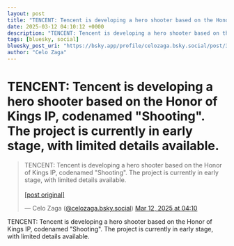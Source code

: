 ```yaml
---
layout: post
title: "TENCENT: Tencent is developing a hero shooter based on the Honor of Kings IP, codenamed \"Shooting\". The project is currently in early stage, with limited details available."
date: 2025-03-12 04:10:12 +0000
description: "TENCENT: Tencent is developing a hero shooter based on the Honor of Kings IP, codenamed \"Shooting\". The project is currently in early stage, with limi..."
tags: [bluesky, social]
bluesky_post_uri: "https://bsky.app/profile/celozaga.bsky.social/post/3lk5pkulbpf2i"
author: "Celo Zaga"
---
```


<h1 class="bluesky-post-title">TENCENT: Tencent is developing a hero shooter based on the Honor of Kings IP, codenamed "Shooting". The project is currently in early stage, with limited details available.</h1>


<blockquote class="bluesky-embed" data-bluesky-uri="at://did:plc:lmh6rennptq77inaztnovw4b/app.bsky.feed.post/3lk5pkulbpf2i" data-bluesky-embed-color-mode="system">
<p lang="">TENCENT: Tencent is developing a hero shooter based on the Honor of Kings IP, codenamed "Shooting". The project is currently in early stage, with limited details available.<br><br><a href="https://bsky.app/profile/celozaga.bsky.social/post/3lk5pkulbpf2i">[post original]</a></p>
&mdash; Celo Zaga (<a href="https://bsky.app/profile/did:plc:lmh6rennptq77inaztnovw4b">@celozaga.bsky.social</a>) <a href="https://bsky.app/profile/celozaga.bsky.social/post/3lk5pkulbpf2i">Mar 12, 2025 at 04:10</a>
</blockquote>
<script async src="https://embed.bsky.app/static/embed.js" charset="utf-8"></script>


<p class="bluesky-post-description">TENCENT: Tencent is developing a hero shooter based on the Honor of Kings IP, codenamed "Shooting". The project is currently in early stage, with limited details available.</p>
